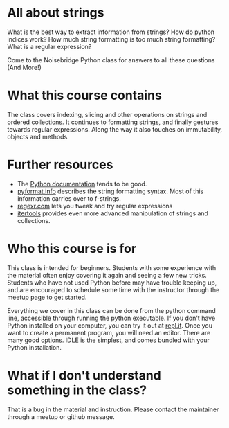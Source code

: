 # All about strings
What is the best way to extract information from strings?
How do python indices work?
How much string formatting is too much string formatting?
What is a regular expression?

Come to the Noisebridge Python class for answers to all these questions (And More!)


# What this course contains
The class covers indexing, slicing and other operations on strings and ordered collections.  It continues to formatting strings, and finally gestures towards regular expressions.  Along the way it also touches on immutability, objects and methods.


# Further resources
* The [Python documentation](https://docs.python.org/3/library/string.html) tends to be good.
* [pyformat.info](https://pyformat.info/) describes the string formatting syntax.  Most of this information carries over to f-strings.
* [regexr.com](https://regexr.com) lets you tweak and try regular expressions
* [itertools](https://docs.python.org/3.7/library/itertools.html) provides even more advanced manipulation of strings and collections.


# Who this course is for
This class is intended for beginners.
Students with some experience with the material often enjoy covering it again and seeing a few new tricks.
Students who have not used Python before may have trouble keeping up, and are encouraged to schedule some time with the instructor through the meetup page to get started.

Everything we cover in this class can be done from the python command line, accessible through running the python executable.
If you don't have Python installed on your computer, you can try it out at [repl.it](https://repl.it/site/languages/python3).
Once you want to create a permanent program, you will need an editor.  There are many good options.  IDLE is the simplest, and comes bundled with your Python installation.


# What if I don't understand something in the class?
That is a bug in the material and instruction.  Please contact the maintainer through a meetup or github message.
